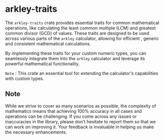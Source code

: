 # arkley-traits

The `arkley-traits` crate provides essential traits for common mathematical operations, like calculating the least common multiple (LCM) and greatest common divisor (GCD) of values. These traits are designed to be used across various parts of the `arkley` calculator, allowing for efficient , generic and consistent mathematical calculations.

By implementing these traits for your custom numeric types, you can seamlessly integrate them into the `arkley` calculator and leverage its powerful mathematical functionality.

`Note` : This crate an essential tool for extending the calculator's capabilities with custom types.

## Note

While we strive to cover as many scenarios as possible, the complexity of mathematics means that achieving 100% accuracy in all cases and operations can be challenging. If you come across any issues or inaccuracies in the library, please don't hesitate to report them so that we can work on improving it. Your feedback is invaluable in helping us make the necessary enhancements.
